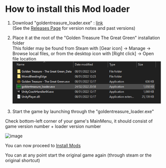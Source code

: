 # How to install this Mod loader

1. Download "goldentreasure\_loader.exe" :
	[link](../releases/latest/download/goldentreasure_loader.exe)  
(See the [Releases Page](../releases/) for version notes and past versions)

2. Place it at the root of the  "Golden Treasure The Great Green" installation folder<br>
This folder may be found from Steam with [Gear icon] -> Manage -> Browse local
files, or from the desktop icon with [Right click] -> Open file location<br>
![image](./install-folder.png)

3. Start the game by launching through the "goldentreasure\_loader.exe"

Check bottom-left corner of your game's MainMenu, it should consist of game version number + loader version number

![image](https://user-images.githubusercontent.com/100326716/155447746-77ef3731-9610-442a-a105-1e7c0c759013.png)

You can now proceed to [Install Mods](./install-mods)

You can at any point start the original game again (through steam or the
original shortcut)
